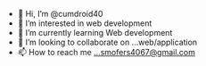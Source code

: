 - 👋 Hi, I’m @cumdroid40
- 👀 I’m interested in web development
- 🌱 I’m currently learning Web development
- 💞️ I’m looking to collaborate on ...web/application
- 📫 How to reach me ...smofers4067@gmail.com

<!---
cumdroid40/cumdroid40 is a ✨ special ✨ repository because its `README.md` (this file) appears on your GitHub profile.
You can click the Preview link to take a look at your changes.
--->
